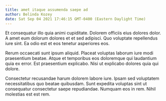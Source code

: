 ```yaml
---
title: amet itaque assumenda saepe ad
author: Belinda Kozey
date: Sat Sep 04 2021 17:46:15 GMT-0400 (Eastern Daylight Time)
---
```

Et consequatur illo quia animi cupiditate. Dolorem officiis eius dolores dolor. A amet eum dolorum dolores et et sed adipisci. Quo voluptate repellendus iure sint. Ea odio est et eos tenetur asperiores eos.

 Rerum occaecati sunt ipsum aliquid. Placeat voluptas laborum iure modi praesentium beatae. Atque et temporibus eos doloremque qui laudantium quia ex error. Est praesentium explicabo. Nisi ut explicabo dolores quia qui dolore.

 Consectetur recusandae harum dolorem labore iure. Ipsam sed voluptatem necessitatibus quo beatae quibusdam. Sunt expedita voluptas sint ut consequatur consectetur saepe repudiandae. Numquam eos in rem. Nihil molestias est est rem.